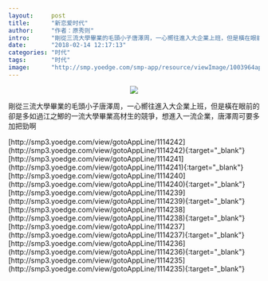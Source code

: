 ```yaml
---
layout:     post
title:      "新恋爱时代"
author:     "作者：原秀则"
intro:      "剛從三流大學畢業的毛頭小子唐澤周，一心嚮往進入大企業上班，但是橫在眼前的卻是多如過江之鯽的一流大學畢業高材生的競爭，想進入一流企業，唐澤周可要多加把勁啊"
date:       "2018-02-14 12:17:13"
categories: "时代"
tags:       "时代"
image:      "http://smp.yoedge.com/smp-app/resource/viewImage/1003964appline.png"
---
```

<div style="text-align: center">
<p><img src="http://smp.yoedge.com/smp-app/resource/viewImage/1003964appline.png"/></p>
</div>
<p class="post-meta">
<span>剛從三流大學畢業的毛頭小子唐澤周，一心嚮往進入大企業上班，但是橫在眼前的卻是多如過江之鯽的一流大學畢業高材生的競爭，想進入一流企業，唐澤周可要多加把勁啊</span>
</p>
[http://smp3.yoedge.com/view/gotoAppLine/1114242](http://smp3.yoedge.com/view/gotoAppLine/1114242){:target="_blank"}
[http://smp3.yoedge.com/view/gotoAppLine/1114241](http://smp3.yoedge.com/view/gotoAppLine/1114241){:target="_blank"}
[http://smp3.yoedge.com/view/gotoAppLine/1114240](http://smp3.yoedge.com/view/gotoAppLine/1114240){:target="_blank"}
[http://smp3.yoedge.com/view/gotoAppLine/1114239](http://smp3.yoedge.com/view/gotoAppLine/1114239){:target="_blank"}
[http://smp3.yoedge.com/view/gotoAppLine/1114238](http://smp3.yoedge.com/view/gotoAppLine/1114238){:target="_blank"}
[http://smp3.yoedge.com/view/gotoAppLine/1114237](http://smp3.yoedge.com/view/gotoAppLine/1114237){:target="_blank"}
[http://smp3.yoedge.com/view/gotoAppLine/1114236](http://smp3.yoedge.com/view/gotoAppLine/1114236){:target="_blank"}
[http://smp3.yoedge.com/view/gotoAppLine/1114235](http://smp3.yoedge.com/view/gotoAppLine/1114235){:target="_blank"}


